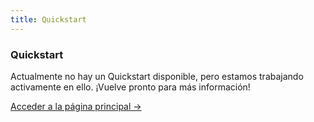 ```yaml
---
title: Quickstart
---
```


<div class="card">
  <h3>Quickstart</h3>
  <p>Actualmente no hay un Quickstart disponible, pero estamos trabajando activamente en ello. ¡Vuelve pronto para más información!</p>
  <a href="../" class="card-link">Acceder a la página principal &rarr;</a>
</div>